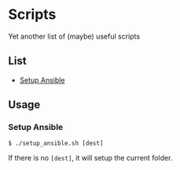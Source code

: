 # Scripts

Yet another list of (maybe) useful scripts 

## List

* [Setup Ansible](#setup-ansible)

## Usage

### Setup Ansible

```
$ ./setup_ansible.sh [dest]
```
If there is no `[dest]`, it will setup the current folder.